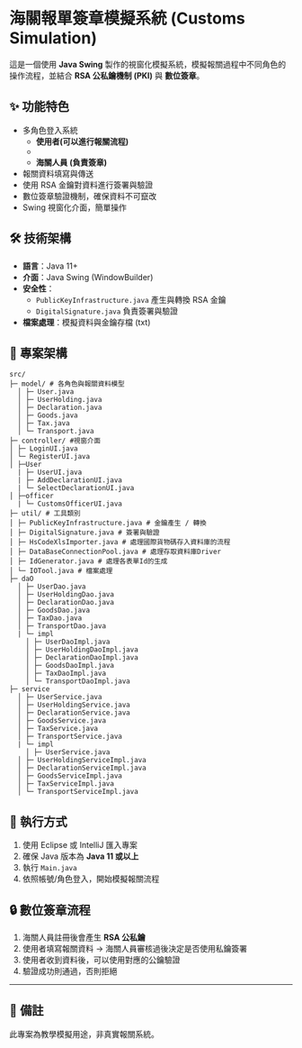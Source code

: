 # 海關報單簽章模擬系統 (Customs Simulation)

這是一個使用 **Java Swing** 製作的視窗化模擬系統，模擬報關過程中不同角色的操作流程，並結合 **RSA 公私鑰機制 (PKI)** 與 **數位簽章**。

## ✨ 功能特色
- 多角色登入系統
  - **使用者(可以進行報關流程)**  
  -   
  - **海關人員 (負責簽章)**
- 報關資料填寫與傳送
- 使用 RSA 金鑰對資料進行簽署與驗證
- 數位簽章驗證機制，確保資料不可竄改
- Swing 視窗化介面，簡單操作

## 🛠 技術架構
- **語言**：Java 11+
- **介面**：Java Swing (WindowBuilder)
- **安全性**：
  - `PublicKeyInfrastructure.java` 產生與轉換 RSA 金鑰
  - `DigitalSignature.java` 負責簽署與驗證
- **檔案處理**：模擬資料與金鑰存檔 (txt)

## 📂 專案架構
```
src/
├─ model/ # 各角色與報關資料模型
  │ ├─ User.java
  │ ├─ UserHolding.java
  │ ├─ Declaration.java
  │ ├─ Goods.java
  │ ├─ Tax.java
  │ └─ Transport.java
├─ controller/ #視窗介面
│ ├─ LoginUI.java
│ └─ RegisterUI.java
│ ├─User
  | ├─ UserUI.java
  | ├─ AddDeclarationUI.java
  | └─ SelectDeclarationUI.java 
│ ├─officer 
  | └─ CustomsOfficerUI.java
├─ util/ # 工具類別
│ ├─ PublicKeyInfrastructure.java # 金鑰產生 / 轉換
│ ├─ DigitalSignature.java # 簽署與驗證
│ ├─ HsCodeXlsImporter.java # 處理國際貨物碼存入資料庫的流程
│ ├─ DataBaseConnectionPool.java # 處理存取資料庫Driver
│ ├─ IdGenerator.java # 處理各表單Id的生成
│ └─ IOTool.java # 檔案處理
├─ daO
  │ ├─ UserDao.java
  │ ├─ UserHoldingDao.java
  │ ├─ DeclarationDao.java
  │ ├─ GoodsDao.java
  │ ├─ TaxDao.java
  │ ├─ TransportDao.java
  | └─ impl
    │ ├─ UserDaoImpl.java
    │ ├─ UserHoldingDaoImpl.java
    │ ├─ DeclarationDaoImpl.java
    │ ├─ GoodsDaoImpl.java
    │ ├─ TaxDaoImpl.java
    │ └─ TransportDaoImpl.java
├─ service
  │ ├─ UserService.java
  │ ├─ UserHoldingService.java
  │ ├─ DeclarationService.java
  │ ├─ GoodsService.java
  │ ├─ TaxService.java
  │ ├─ TransportService.java
  | └─ impl
    │ ├─ UserService.java
  │ ├─ UserHoldingServiceImpl.java
  │ ├─ DeclarationServiceImpl.java
  │ ├─ GoodsServiceImpl.java
  │ ├─ TaxServiceImpl.java
  │ └─ TransportServiceImpl.java
```
## 🚀 執行方式
1. 使用 Eclipse 或 IntelliJ 匯入專案
2. 確保 Java 版本為 **Java 11 或以上**
3. 執行 `Main.java`
4. 依照帳號/角色登入，開始模擬報關流程

## 🔒 數位簽章流程
1. 海關人員註冊後會產生 **RSA 公私鑰**  
2. 使用者填寫報關資料 → 海關人員審核過後決定是否使用私鑰簽署  
3. 使用者收到資料後，可以使用對應的公鑰驗證  
4. 驗證成功則通過，否則拒絕  
---

## 📌 備註
此專案為教學模擬用途，非真實報關系統。  
